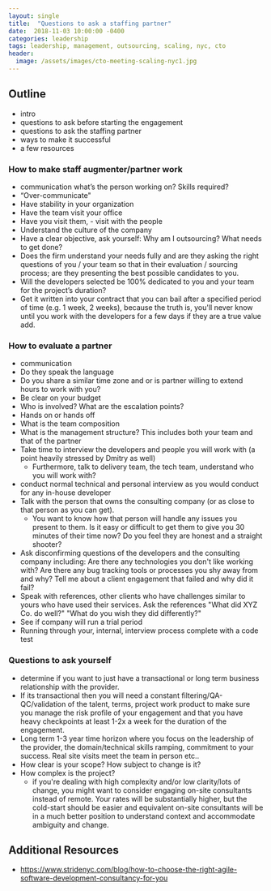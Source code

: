 ```yaml
---
layout: single
title:  "Questions to ask a staffing partner"
date:  2018-11-03 10:00:00 -0400
categories: leadership
tags: leadership, management, outsourcing, scaling, nyc, cto
header:
  image: /assets/images/cto-meeting-scaling-nyc1.jpg
---
```


## Outline
- intro
- questions to ask before starting the engagement
- questions to ask the staffing partner
- ways to make it successful
- a few resources

### How to make staff augmenter/partner work
- communication what’s the person working on? Skills required?
- “Over-communicate"
- Have stability in your organization
- Have the team visit your office
- Have you visit them, - visit with the people
- Understand the culture of the company
- Have a clear objective, ask yourself: Why am I outsourcing? What needs to get done?
- Does the firm understand your needs fully and are they asking the right questions of you / your team so that in their evaluation / sourcing process; are they presenting the best possible candidates to you.
- Will the developers selected be 100% dedicated to you and your team for the project’s duration?
- Get it written into your contract that you can bail after a specified period of time (e.g. 1 week, 2 weeks), because the truth is, you'll never know until you work with the developers for a few days if they are a true value add.

### How to evaluate a partner
- communication
- Do they speak the language
- Do you share a similar time zone and or is partner willing to extend hours to work with you?
- Be clear on your budget
- Who is involved? What are the escalation points?
- Hands on or hands off
- What is the team composition
- What is the management structure? This includes both your team and that of the partner
- Take time to interview the developers and people you will work with (a point heavily stressed by Dmitry as well)
  - Furthermore, talk to delivery team, the tech team, understand who you will work with?
- conduct normal technical and personal interview as you would conduct for any in-house developer
- Talk with the person that owns the consulting company (or as close to that person as you can get).
  - You want to know how that person will handle any issues you present to them. Is it easy or difficult to get them to give you 30 minutes of their time now? Do you feel they are honest and a straight shooter?
- Ask disconfirming questions of the developers and the consulting company including: Are there any technologies you don't like working with? Are there any bug tracking tools or processes you shy away from and why? Tell me about a client engagement that failed and why did it fail?
- Speak with references, other clients who have challenges similar to yours who have used their services. Ask the references "What did XYZ Co. do well?" "What do you wish they did differently?"
- See if company will run a trial period
- Running through your, internal, interview process complete with a code test

### Questions to ask yourself
- determine if you want to just have a transactional or long term business relationship with the provider.
- If its transactional then you will need a constant filtering/QA-QC/validation of the talent, terms, project work product to make sure you manage the risk profile of your engagement and that you have heavy checkpoints at least 1-2x a week for the duration of the engagement.
- Long term 1-3 year time horizon where you focus on the leadership of the provider, the domain/technical skills ramping, commitment to your success. Real site visits meet the team in person etc..
- How clear is your scope? How subject to change is it?
- How complex is the project?
  - if you're dealing with high complexity and/or low clarity/lots of change, you might want to consider engaging on-site consultants instead of remote. Your rates will be substantially higher, but the cold-start should be easier and equivalent on-site consultants will be in a much better position to understand context and accommodate ambiguity and change.


## Additional Resources
- https://www.stridenyc.com/blog/how-to-choose-the-right-agile-software-development-consultancy-for-you
